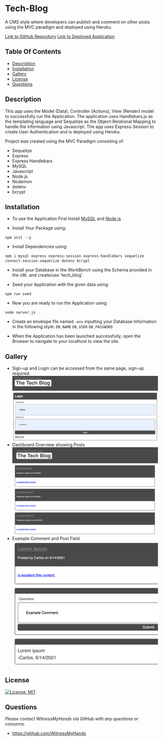 # Tech-Blog

A CMS style where developers can publish and comment on other posts using the MVC paradigm and deployed using Heroku.

[Link to GitHub Repository](https://github.com/WitnessMyHands/Tech-Blog)
[Link to Deployed Application](https://wmh-tech-blog.herokuapp.com/)

## Table Of Contents

- [Description](#Description)
- [Installation](#Installation)
- [Gallery](#Gallery)
- [License](#License)
- [Questions](#Questions)

## Description

This app uses the Model (Data), Controller (Actions), View (Render) model to successfully run the Application. The application uses Handlebars.js as the templating language and Sequelize as the Object-Relational Mapping to handle the information using Javascript. The app uses Express-Session to create User Authentication and is deployed using Heroku.

Project was created using the MVC Paradigm consisting of:
* Sequelize
* Express
* Express Handlebars
* MySQL
* Javascript
* Node.js
* Nodemon
* dotenv
* bcrypt

## Installation

* To use the Application First Install [MySQL](https://dev.mysql.com/downloads/workbench/) and [Node.js](https://nodejs.org/en/)

* Install Your Package using: 
```terminal
npm init --y
``` 

* Install Dependencies using:
```terminal
npm i mysql express express-session express-handlebars sequelize connect-session-sequelize dotenv bcrypt
```

* Install your Database in the WorkBench using the Schema provided in the /db.
and create/use 'tech_blog'.

* Seed your Application with the given data using:
```terminal
npm run seed
```

* Now you are ready to run the Application using:
```terminal
node server.js
```

* Create an envelope file named `.env` inputting your Database Information in the following style:
`DB_NAME`
`DB_USER`
`DB_PASSWORD`

* When the Application has been launched successfully, open the Browser to navigate to your localhost to view the site.

## Gallery

- Sign-up and Login can be accessed from the same page, sign-up required.
![Sign-Up / Login Page](./public/images/silo.jpg)
- Dashboard Overview showing Posts
![Dashboard](./public/images/carlos-dashboard.jpg)
- Example Comment and Post Field
![Comment / Post](./public/images/ex-comment.jpg)

## License

[![License: MIT](https://img.shields.io/badge/License-MIT-yellow.svg)](https://opensource.org/licenses/MIT)

## Questions
*Please contact WitnessMyHands via GitHub with any questions or concerns.*

- https://github.com/WitnessMyHands
